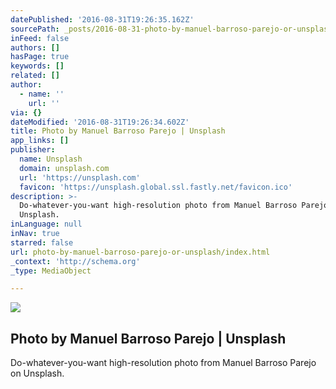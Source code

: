 ```yaml
---
datePublished: '2016-08-31T19:26:35.162Z'
sourcePath: _posts/2016-08-31-photo-by-manuel-barroso-parejo-or-unsplash.md
inFeed: false
authors: []
hasPage: true
keywords: []
related: []
author:
  - name: ''
    url: ''
via: {}
dateModified: '2016-08-31T19:26:34.602Z'
title: Photo by Manuel Barroso Parejo | Unsplash
app_links: []
publisher:
  name: Unsplash
  domain: unsplash.com
  url: 'https://unsplash.com'
  favicon: 'https://unsplash.global.ssl.fastly.net/favicon.ico'
description: >-
  Do-whatever-you-want high-resolution photo from Manuel Barroso Parejo on
  Unsplash.
inLanguage: null
inNav: true
starred: false
url: photo-by-manuel-barroso-parejo-or-unsplash/index.html
_context: 'http://schema.org'
_type: MediaObject

---
```

<article style=""><img src="https://s3-us-west-2.amazonaws.com/the-grid-img/p/1baf0a4563af8f2ebd79e2c49193bcb23413e9a0.jpg" /><h1>Photo by Manuel Barroso Parejo | Unsplash</h1><p>Do-whatever-you-want high-resolution photo from Manuel Barroso Parejo on Unsplash.</p></article>